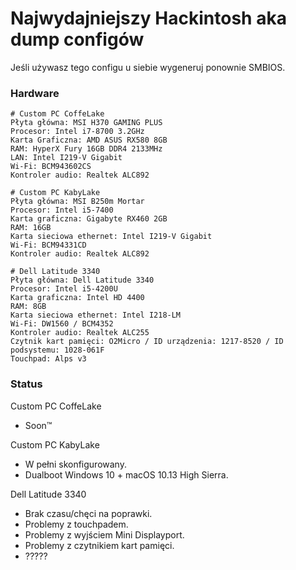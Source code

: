 # Najwydajniejszy Hackintosh aka dump configów
Jeśli używasz tego configu u siebie wygeneruj ponownie SMBIOS.

### Hardware 

```
# Custom PC CoffeLake
Płyta główna: MSI H370 GAMING PLUS
Procesor: Intel i7-8700 3.2GHz
Karta Graficzna: AMD ASUS RX580 8GB
RAM: HyperX Fury 16GB DDR4 2133MHz
LAN: Intel I219-V Gigabit
Wi-Fi: BCM943602CS
Kontroler audio: Realtek ALC892 
```
```
# Custom PC KabyLake
Płyta główna: MSI B250m Mortar
Procesor: Intel i5-7400
Karta graficzna: Gigabyte RX460 2GB
RAM: 16GB
Karta sieciowa ethernet: Intel I219-V Gigabit
Wi-Fi: BCM94331CD
Kontroler audio: Realtek ALC892
```
```
# Dell Latitude 3340
Płyta główna: Dell Latitude 3340
Procesor: Intel i5-4200U
Karta graficzna: Intel HD 4400
RAM: 8GB
Karta sieciowa ethernet: Intel I218-LM
Wi-Fi: DW1560 / BCM4352
Kontroler audio: Realtek ALC255
Czytnik kart pamięci: O2Micro / ID urządzenia: 1217-8520 / ID podsystemu: 1028-061F
Touchpad: Alps v3
```

### Status
Custom PC CoffeLake
+ Soon™


Custom PC KabyLake

+ W pełni skonfigurowany.
+ Dualboot Windows 10 + macOS 10.13 High Sierra.

Dell Latitude 3340

+ Brak czasu/chęci na poprawki.
+ Problemy z touchpadem.
+ Problemy z wyjściem Mini Displayport.
+ Problemy z czytnikiem kart pamięci.
+ ?????